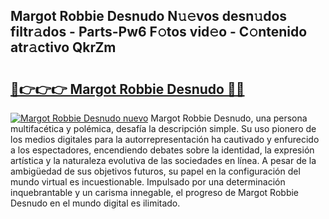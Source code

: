 ## Margot Robbie Desnudo N𝚞𝚎vos desn𝚞dos filtr𝚊dos - Parts-Pw6 F𝚘tos vid𝚎o - C𝚘ntenido atr𝚊ctivo QkrZm

# <h2><a href="http://mb43tc.tromn.icu/?c=Margot+Robbie+Desnudo">🔗👉👉👉 Margot Robbie Desnudo 🔗🔗</a></h2>

[![Margot Robbie Desnudo nuevo](https://i.imgur.com/pEAQMta.gif)](http://mb43tc.tromn.icu/?c=Margot+Robbie+Desnudo)
Margot Robbie Desnudo, una persona multifacética y polémica, desafía la descripción simple. Su uso pionero de los medios digitales para la autorrepresentación ha cautivado y enfurecido a los espectadores, encendiendo debates sobre la identidad, la expresión artística y la naturaleza evolutiva de las sociedades en línea. A pesar de la ambigüedad de sus objetivos futuros, su papel en la configuración del mundo virtual es incuestionable. Impulsado por una determinación inquebrantable y un carisma innegable, el progreso de Margot Robbie Desnudo en el mundo digital es ilimitado.
